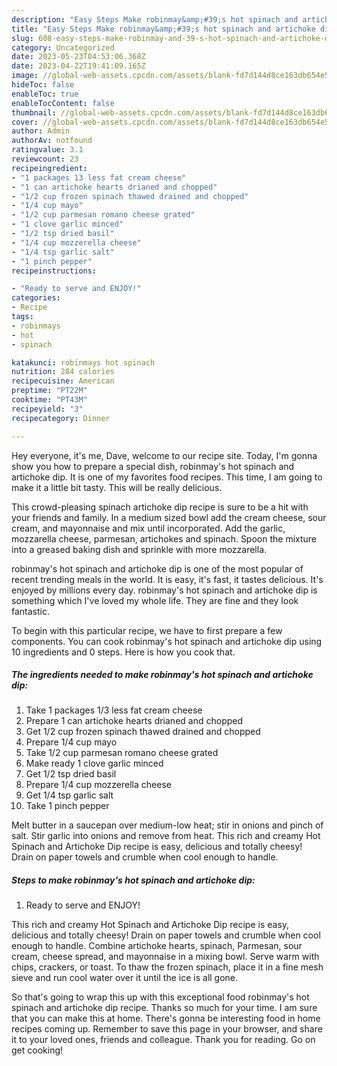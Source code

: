 ```yaml
---
description: "Easy Steps Make robinmay&amp;#39;s hot spinach and artichoke dip the Very Delicious"
title: "Easy Steps Make robinmay&amp;#39;s hot spinach and artichoke dip the Very Delicious"
slug: 608-easy-steps-make-robinmay-and-39-s-hot-spinach-and-artichoke-dip-the-very-delicious
category: Uncategorized
date: 2023-05-23T04:53:06.368Z
date: 2023-04-22T19:41:09.165Z
image: //global-web-assets.cpcdn.com/assets/blank-fd7d144d8ce163db654e5a02c40b08a2775adb7897d16e4062681dc7e1b2800f.png
hideToc: false
enableToc: true
enableTocContent: false
thumbnail: //global-web-assets.cpcdn.com/assets/blank-fd7d144d8ce163db654e5a02c40b08a2775adb7897d16e4062681dc7e1b2800f.png
cover: //global-web-assets.cpcdn.com/assets/blank-fd7d144d8ce163db654e5a02c40b08a2775adb7897d16e4062681dc7e1b2800f.png
author: Admin
authorAv: notfound
ratingvalue: 3.1
reviewcount: 23
recipeingredient:
- "1 packages 13 less fat cream cheese"
- "1 can artichoke hearts drianed and chopped"
- "1/2 cup frozen spinach thawed drained and chopped"
- "1/4 cup mayo"
- "1/2 cup parmesan romano cheese grated"
- "1 clove garlic minced"
- "1/2 tsp dried basil"
- "1/4 cup mozzerella cheese"
- "1/4 tsp garlic salt"
- "1 pinch pepper"
recipeinstructions:

- "Ready to serve and ENJOY!"
categories:
- Recipe
tags:
- robinmays
- hot
- spinach

katakunci: robinmays hot spinach 
nutrition: 284 calories
recipecuisine: American
preptime: "PT22M"
cooktime: "PT43M"
recipeyield: "3"
recipecategory: Dinner

---
```



Hey everyone, it's me, Dave, welcome to our recipe site. Today, I'm gonna show you how to prepare a special dish, robinmay&#39;s hot spinach and artichoke dip. It is one of my favorites food recipes. This time, I am going to make it a little bit tasty. This will be really delicious.

This crowd-pleasing spinach artichoke dip recipe is sure to be a hit with your friends and family. In a medium sized bowl add the cream cheese, sour cream, and mayonnaise and mix until incorporated. Add the garlic, mozzarella cheese, parmesan, artichokes and spinach. Spoon the mixture into a greased baking dish and sprinkle with more mozzarella.

robinmay&#39;s hot spinach and artichoke dip is one of the most popular of recent trending meals in the world. It is easy, it's fast, it tastes delicious. It's enjoyed by millions every day. robinmay&#39;s hot spinach and artichoke dip is something which I've loved my whole life. They are fine and they look fantastic.


To begin with this particular recipe, we have to first prepare a few components. You can cook robinmay&#39;s hot spinach and artichoke dip using 10 ingredients and 0 steps. Here is how you cook that.

<!--inarticleads1-->

##### The ingredients needed to make robinmay&#39;s hot spinach and artichoke dip:

1. Take 1 packages 1/3 less fat cream cheese
1. Prepare 1 can artichoke hearts drianed and chopped
1. Get 1/2 cup frozen spinach thawed drained and chopped
1. Prepare 1/4 cup mayo
1. Take 1/2 cup parmesan romano cheese grated
1. Make ready 1 clove garlic minced
1. Get 1/2 tsp dried basil
1. Prepare 1/4 cup mozzerella cheese
1. Get 1/4 tsp garlic salt
1. Take 1 pinch pepper


Melt butter in a saucepan over medium-low heat; stir in onions and pinch of salt. Stir garlic into onions and remove from heat. This rich and creamy Hot Spinach and Artichoke Dip recipe is easy, delicious and totally cheesy! Drain on paper towels and crumble when cool enough to handle. 

<!--inarticleads2-->

##### Steps to make robinmay&#39;s hot spinach and artichoke dip:


1. Ready to serve and ENJOY!

This rich and creamy Hot Spinach and Artichoke Dip recipe is easy, delicious and totally cheesy! Drain on paper towels and crumble when cool enough to handle. Combine artichoke hearts, spinach, Parmesan, sour cream, cheese spread, and mayonnaise in a mixing bowl. Serve warm with chips, crackers, or toast. To thaw the frozen spinach, place it in a fine mesh sieve and run cool water over it until the ice is all gone. 

So that's going to wrap this up with this exceptional food robinmay&#39;s hot spinach and artichoke dip recipe. Thanks so much for your time. I am sure that you can make this at home. There's gonna be interesting food in home recipes coming up. Remember to save this page in your browser, and share it to your loved ones, friends and colleague. Thank you for reading. Go on get cooking!
